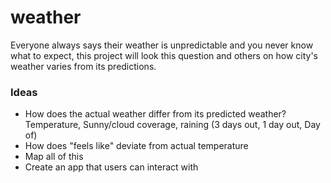# weather

Everyone always says their weather is unpredictable and you never know what to expect, this project will look this question and others on how city's weather varies from its predictions. 


### Ideas

+ How does the actual weather differ from its predicted weather? Temperature, Sunny/cloud coverage, raining (3 days out, 1 day out, Day of)
+ How does "feels like" deviate from actual temperature 
+ Map all of this 
+ Create an app that users can interact with
